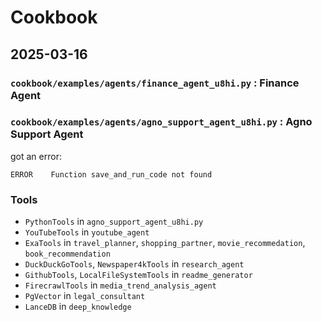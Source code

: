 # Cookbook

## 2025-03-16

### `cookbook/examples/agents/finance_agent_u8hi.py` : Finance Agent


### `cookbook/examples/agents/agno_support_agent_u8hi.py` : Agno Support Agent

got an error:
```
ERROR    Function save_and_run_code not found
```

### Tools

- `PythonTools`  in `agno_support_agent_u8hi.py`
- `YouTubeTools` in `youtube_agent`
- `ExaTools` in `travel_planner`, `shopping_partner`, `movie_recommedation`, `book_recommendation`
- `DuckDuckGoTools`, `Newspaper4kTools` in `research_agent`
- `GithubTools`, `LocalFileSystemTools` in `readme_generator`
- `FirecrawlTools` in `media_trend_analysis_agent`
- `PgVector` in `legal_consultant`
- `LanceDB` in `deep_knowledge`

